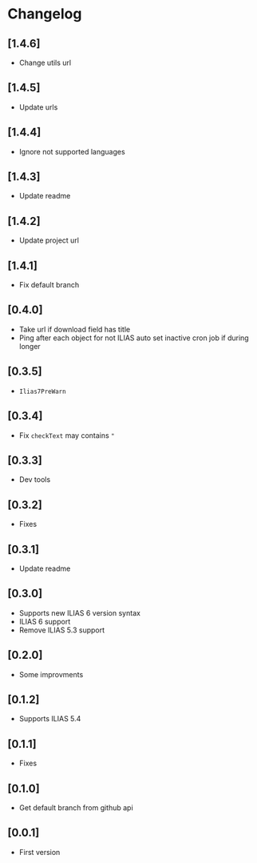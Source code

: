# Changelog

## [1.4.6]
- Change utils url

## [1.4.5]
- Update urls

## [1.4.4]
- Ignore not supported languages

## [1.4.3]
- Update readme

## [1.4.2]
- Update project url

## [1.4.1]
- Fix default branch

## [0.4.0]
- Take url if download field has title
- Ping after each object for not ILIAS auto set inactive cron job if during longer

## [0.3.5]
- `Ilias7PreWarn`

## [0.3.4]
- Fix `checkText` may contains `"`

## [0.3.3]
- Dev tools

## [0.3.2]
- Fixes

## [0.3.1]
- Update readme

## [0.3.0]
- Supports new ILIAS 6 version syntax
- ILIAS 6 support
- Remove ILIAS 5.3 support

## [0.2.0]
- Some improvments

## [0.1.2]
- Supports ILIAS 5.4

## [0.1.1]
- Fixes

## [0.1.0]
- Get default branch from github api

## [0.0.1]
- First version
